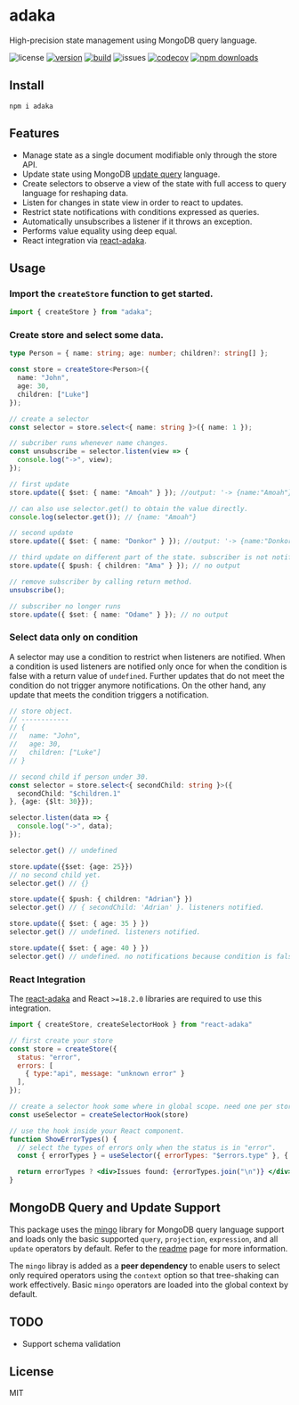 # adaka

High-precision state management using MongoDB query language.

![license](https://img.shields.io/github/license/kofrasa/adaka)
[![version](https://img.shields.io/npm/v/adaka)](https://www.npmjs.org/package/adaka)
[![build](https://github.com/kofrasa/adaka/actions/workflows/node.js.yml/badge.svg)](https://github.com/kofrasa/adaka/actions/workflows/node.js.yml)
![issues](https://img.shields.io/github/issues/kofrasa/adaka)
[![codecov](https://img.shields.io/codecov/c/github/kofrasa/adaka)](https://codecov.io/gh/kofrasa/adaka)
[![npm downloads](https://img.shields.io/npm/dm/adaka)](https://www.npmjs.org/package/adaka)

## Install

`npm i adaka`

## Features

- Manage state as a single document modifiable only through the store API.
- Update state using MongoDB [update query](https://www.mongodb.com/docs/manual/reference/operator/update/) language.
- Create selectors to observe a view of the state with full access to query language for reshaping data.
- Listen for changes in state view in order to react to updates.
- Restrict state notifications with conditions expressed as queries.
- Automatically unsubscribes a listener if it throws an exception.
- Performs value equality using deep equal.
- React integration via [react-adaka](https://www.npmjs.com/package/react-adaka).

## Usage

### Import the `createStore` function to get started.

```ts
import { createStore } from "adaka";
```

### Create store and select some data.

```ts
type Person = { name: string; age: number; children?: string[] };

const store = createStore<Person>({
  name: "John",
  age: 30,
  children: ["Luke"]
});

// create a selector
const selector = store.select<{ name: string }>({ name: 1 });

// subcriber runs whenever name changes.
const unsubscribe = selector.listen(view => {
  console.log("->", view);
});

// first update
store.update({ $set: { name: "Amoah" } }); //output: '-> {name:"Amoah"}'

// can also use selector.get() to obtain the value directly.
console.log(selector.get()); // {name: "Amoah"}

// second update
store.update({ $set: { name: "Donkor" } }); //output: '-> {name:"Donkor"}'

// third update on different part of the state. subscriber is not notified.
store.update({ $push: { children: "Ama" } }); // no output

// remove subscriber by calling return method.
unsubscribe();

// subscriber no longer runs
store.update({ $set: { name: "Odame" } }); // no output
```

### Select data only on condition
A selector may use a condition to restrict when listeners are notified. When a condition is used listeners are notified
only once for when the condition is false with a return value of `undefined`. Further updates that do not meet the condition
do not trigger anymore notifications. On the other hand, any update that meets the condition triggers a notification.

```ts
// store object.
// ------------
// {
//   name: "John",
//   age: 30,
//   children: ["Luke"]
// }

// second child if person under 30.
const selector = store.select<{ secondChild: string }>({
  secondChild: "$children.1"
}, {age: {$lt: 30}});

selector.listen(data => {
  console.log("->", data);
});

selector.get() // undefined

store.update({$set: {age: 25}})
// no second child yet.
selector.get() // {}

store.update({ $push: { children: "Adrian"} })
selector.get() // { secondChild: 'Adrian' }. listeners notified.

store.update({ $set: { age: 35 } })
selector.get() // undefined. listeners notified.

store.update({ $set: { age: 40 } })
selector.get() // undefined. no notifications because condition is false.
```

### React Integration
The [react-adaka](https://www.npmjs.com/package/react-adaka) and React `>=18.2.0` libraries are required to use this integration.

```jsx
import { createStore, createSelectorHook } from "react-adaka"

// first create your store
const store = createStore({
  status: "error",
  errors: [
    { type:"api", message: "unknown error" }
  ],
});

// create a selector hook some where in global scope. need one per store.
const useSelector = createSelectorHook(store)

// use the hook inside your React component.
function ShowErrorTypes() {
  // select the types of errors only when the status is in "error".
  const { errorTypes } = useSelector({ errorTypes: "$errors.type" }, { status: "error"})

  return errorTypes ? <div>Issues found: {errorTypes.join("\n")} </div> : <div/>
}
```

## MongoDB Query and Update Support

This package uses the [mingo](https://npmjs.com/package/mingo) library for MongoDB query language support and loads only the basic supported `query`, `projection`, `expression`, and all `update` operators by default. Refer to the [readme](https://www.npmjs.com/package/mingo) page for more information.

The `mingo` libray is added as a **peer dependency** to enable users to select only required operators using the `context` option so that tree-shaking can work effectively. Basic `mingo` operators are loaded into the global context by default.

## TODO

- Support schema validation

## License
MIT